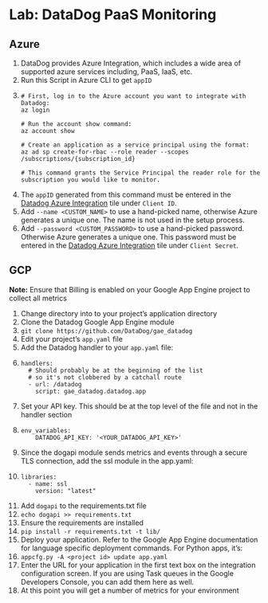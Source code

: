 # Lab: DataDog PaaS Monitoring


## Azure

1. DataDog provides Azure Integration, which includes a wide area of supported azure services including, PaaS, IaaS, etc.
2. Run this Script in Azure CLI to get `appID`
3.  ```
    # First, log in to the Azure account you want to integrate with Datadog:
    az login

    # Run the account show command:
    az account show

    # Create an application as a service principal using the format:
    az ad sp create-for-rbac --role reader --scopes /subscriptions/{subscription_id}

    # This command grants the Service Principal the reader role for the subscription you would like to monitor.
    ```
4. The `appID` generated from this command must be entered in the [Datadog Azure Integration](https://app.datadoghq.com/account/settings#integrations/azure) tile under `Client ID`.
5. Add `--name <CUSTOM_NAME>` to use a hand-picked name, otherwise Azure generates a unique one. The name is not used in the setup process.
6. Add `--password <CUSTOM_PASSWORD>` to use a hand-picked password. Otherwise Azure generates a unique one. This password must be entered in the [Datadog Azure Integration](https://app.datadoghq.com/account/settings#integrations/azure) tile under `Client Secret`.

## GCP

**Note:** Ensure that Billing is enabled on your Google App Engine project to collect all metrics
1. Change directory into to your project’s application directory
2. Clone the Datadog Google App Engine module
3. `git clone https://github.com/DataDog/gae_datadog`
4. Edit your project’s `app.yaml` file
5. Add the Datadog handler to your `app.yaml` file:
6. 	```
	handlers:
	  # Should probably be at the beginning of the list
	  # so it's not clobbered by a catchall route
	  - url: /datadog
		script: gae_datadog.datadog.app
	```
7. Set your API key. This should be at the top level of the file and not in the handler section
8. 	```
	env_variables:
		DATADOG_API_KEY: '<YOUR_DATADOG_API_KEY>'
	```
9. Since the dogapi module sends metrics and events through a secure TLS connection, add the ssl module in the app.yaml:
10. ```
	libraries:
	  - name: ssl
		version: "latest"
	```
11. Add `dogapi` to the requirements.txt file
12. `echo dogapi >> requirements.txt`
13. Ensure the requirements are installed
14. `pip install -r requirements.txt -t lib/`
15. Deploy your application. Refer to the Google App Engine documentation for language specific deployment commands. For Python apps, it’s:
16. `appcfg.py -A <project id> update app.yaml`
17. Enter the URL for your application in the first text box on the integration configuration screen. If you are using Task queues in the Google Developers Console, you can add them here as well.
18. At this point you will get a number of metrics for your environment

